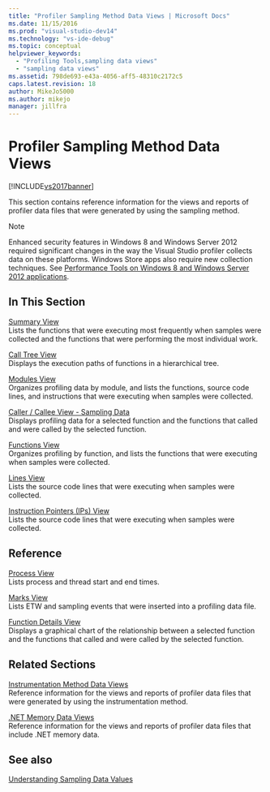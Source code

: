 ```yaml
---
title: "Profiler Sampling Method Data Views | Microsoft Docs"
ms.date: 11/15/2016
ms.prod: "visual-studio-dev14"
ms.technology: "vs-ide-debug"
ms.topic: conceptual
helpviewer_keywords: 
  - "Profiling Tools,sampling data views"
  - "sampling data views"
ms.assetid: 798de693-e43a-4056-aff5-48310c2172c5
caps.latest.revision: 18
author: MikeJo5000
ms.author: mikejo
manager: jillfra
---
```

# Profiler Sampling Method Data Views
[!INCLUDE[vs2017banner](../includes/vs2017banner.md)]

This section contains reference information for the views and reports of profiler data files that were generated by using the sampling method.  
  
> [!NOTE]
> Enhanced security features in Windows 8 and Windows Server 2012 required significant changes in the way the Visual Studio profiler collects data on these platforms. Windows Store apps also require new collection techniques. See [Performance Tools on Windows 8 and Windows Server 2012 applications](../profiling/performance-tools-on-windows-8-and-windows-server-2012-applications.md).  
  
## In This Section  
 [Summary View](../profiling/summary-view-sampling-data.md)  
 Lists the functions that were executing most frequently when samples were collected and the functions that were performing the most individual work.  
  
 [Call Tree View](../profiling/call-tree-view-sampling-data.md)  
 Displays the execution paths of functions in a hierarchical tree.  
  
 [Modules View](../profiling/modules-view-sampling-data.md)  
 Organizes profiling data by module, and lists the functions, source code lines, and instructions that were executing when samples were collected.  
  
 [Caller / Callee View - Sampling Data](../profiling/caller-callee-view-sampling-data.md)  
 Displays profiling data for a selected function and the functions that called and were called by the selected function.  
  
 [Functions View](../profiling/functions-view-sampling-data.md)  
 Organizes profiling by function, and lists the functions that were executing when samples were collected.  
  
 [Lines View](../profiling/lines-view-sampling-data.md)  
 Lists the source code lines that were executing when samples were collected.  
  
 [Instruction Pointers (IPs) View](../profiling/instruction-pointers-ips-view-sampling-data.md)  
 Lists the source code lines that were executing when samples were collected.  
  
## Reference  
 [Process View](../profiling/process-view.md)  
 Lists process and thread start and end times.  
  
 [Marks View](../profiling/marks-view.md)  
 Lists ETW and sampling events that were inserted into a profiling data file.  
  
 [Function Details View](../profiling/function-details-view.md)  
 Displays a graphical chart of the relationship between a selected function and the functions that called and were called by the selected function.  
  
## Related Sections  
 [Instrumentation Method Data Views](../profiling/instrumentation-method-data-views.md)  
 Reference information for the views and reports of profiler data files that were generated by using the instrumentation method.  
  
 [.NET Memory Data Views](../profiling/dotnet-memory-data-views.md)  
 Reference information for the views and reports of profiler data files that include .NET memory data.  
  
## See also  
 [Understanding Sampling Data Values](../profiling/understanding-sampling-data-values.md)
